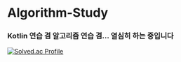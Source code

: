 # Algorithm-Study

### Kotlin 연습 겸 알고리즘 연습 겸... 열심히 하는 중입니다

[![Solved.ac Profile](http://mazassumnida.wtf/api/v2/generate_badge?boj=rlawhddbs)](https://solved.ac/rlawhddbs/)
